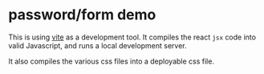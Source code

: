 # password/form demo

This is using [vite](https://vitejs.dev/) as a development tool. It compiles the react `jsx` code into valid Javascript, and runs a local development server.

It also compiles the various css files into a deployable css file.
